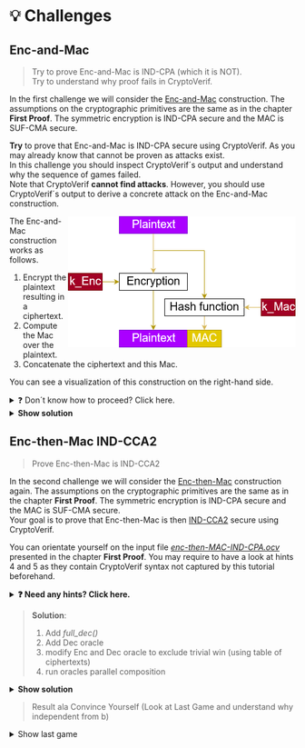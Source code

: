 # 💡 Challenges

## Enc-and-Mac
> Try to prove Enc-and-Mac is IND-CPA (which it is NOT).  
> Try to understand why proof fails in CryptoVerif.

In the first challenge we will consider the
<a href="https://en.wikipedia.org/wiki/Authenticated_encryption#Encrypt-and-MAC_(E&M)" target="_blank">Enc-and-Mac</a>
construction. The assumptions on the cryptographic primitives are the same as in the chapter **First Proof**. The symmetric encryption is IND-CPA secure and the MAC is SUF-CMA secure.

**Try** to prove that Enc-and-Mac is IND-CPA secure using CryptoVerif. As you may already know that cannot be proven as attacks exist.  
In this challenge you should inspect CryptoVerif´s output and understand why the sequence of games failed.  
Note that CryptoVerif **cannot find attacks**. However, you should use CryptoVerif´s output to derive a concrete attack on the Enc-and-Mac construction.

<img style="float:right" src="img/EncAndMac.png">

The Enc-and-Mac construction works as follows.

1. Encrypt the plaintext resulting in a ciphertext.
2. Compute the Mac over the plaintext.
3. Concatenate the ciphertext and this Mac.

You can see a visualization of this construction on the right-hand side.

<details>
  <summary>❓ Don´t know how to proceed? Click here.</summary>


> The input file is almost the same as _enc-then-MAC-IND-CPA.ocv_ discussed in the chapter **First Proof**.  
> For this task you need to **rewrite the defintion** of _full\_enc_ to match Enc-and-Mac instead of Enc-then-Mac.
</details>


<details>
  <summary><b>Show solution</b></summary>
  
>  <details>
>    <summary><b>Solution: Definition Enc-and-Mac</b></summary>
>    
>  ![Could not load image.](img/Challenge_Fail_EncAndMac.png)
>  </details>
>
>  <details>
>    <summary><b>Explanation: How the proof fails</b></summary>
>    
> Insert Explanation how proof fails (Merge not possible because mac(m1,...) and mac(m2,...) instead of same value)
>
> ![Could not load image.](img/Challenge_Fail_G7Results.png)
>  </details>
>
>  <details>
>    <summary><b>Solution: Derive attack on Enc-and-Mac</b></summary>
>    
> Use failed CryptoVerif game to derive attack
>  </details>
</details>


## Enc-then-Mac IND-CCA2
<!--- Links to IND-CPA, IND-CCA2,... --->
> Prove Enc-then-Mac is IND-CCA2

In the second challenge we will consider the
<a href="https://en.wikipedia.org/wiki/Authenticated_encryption#Encrypt-and-MAC_(E&M)" target="_blank">Enc-then-Mac</a>
construction again. The assumptions on the cryptographic primitives are the same as in the chapter **First Proof**. The symmetric encryption is IND-CPA secure and the MAC is SUF-CMA secure.  
Your goal is to prove that Enc-then-Mac is then
<a href="https://en.wikipedia.org/wiki/Ciphertext_indistinguishability#Indistinguishability_under_chosen_ciphertext_attack/adaptive_chosen_ciphertext_attack_(IND-CCA1,_IND-CCA2)" target="_blank">IND-CCA2</a>
secure using CryptoVerif.


You can orientate yourself on the input file
<a href="https://bblanche.gitlabpages.inria.fr/CryptoVerif/tutorial/enc-then-MAC-IND-CPA.ocv" target="_blank">_enc-then-MAC-IND-CPA.ocv_</a>
presented in the chapter **First Proof**. You may require to have a look at hints 4 and 5 as they contain CryptoVerif syntax not captured by this tutorial beforehand.

<!--- Hints IND-CCA2 --->
<details>
  <summary><b>❓ Need any hints? Click here.</b></summary>
  
>  <details>
>    <summary><b>💡 Hint 1</b></summary>
>    
> Consider the **differences** between the **IND-CPA** game and the **IND-CCA2** game. What is new?
>  </details>
>  
>  <details>
>    <summary><b>💡 Hint 2</b></summary>
>    
> The IND-CCA2 game requires a decryption oracle.  
> Did you tell CryptoVerif how the **Enc-then-Mac decryption** looks like?
>>  <details>
>>    <summary><b>Solution: Decryption Enc-then-Mac</b></summary>
>>    
>>  ![Could not load image.](img/Challenge_CCA2_EncThenMac_Decryption.png)
>>  </details>
>  </details>
>  
>  <details>
>    <summary><b>💡 Hint 3</b></summary>
>    
> The IND-CCA2 game requires a decryption oracle.  
> Did you add the **decryption oracle**? You can orientate yourself on the encryption oracle presented in the chapter **First Proof**.  
> Note that you should not implement the decryption oracle as a left-or-right oracle.
>  </details>
>  
>  <details>
>    <summary><b>💡 Hint 4</b></summary>
>    
> Did you remember to **exclude** how any adversary can **trivially win** the IND-CCA2 game?  
> You may use tables in CryptoVerif to do so. Check the syntax of tables below.
>>  <details>
>>    <summary><b>CryptoVerif Syntax: Tables</b></summary>
>>    
>>  ![Could not load image.](img/Challenge_CCA2_TablesSyntax.png)
>>  </details>
>  </details>
>  
>  <details>
>    <summary><b>💡 Hint 5</b></summary>
>    
> In the IND-CCA2 game the adversary can access the encryption oracle and the decryption oracle. The adversary can choose the order he makes requests to the oracles but in CryptoVerif only one oracle can be called at a time.  
> Check the syntax of parallel composition of oracles below.
>>  <details>
>>    <summary><b>CryptoVerif Syntax: Parallel composition of oracles</b></summary>
>>    
>>  ![Could not load image.](img/Challenge_CCA2_ParallelCompSyntax.png)
>>  </details>
>  </details>

</details>

> **Solution**:  
> 1. Add _full\_dec()_  
> 2. Add Dec oracle  
> 3. modify Enc and Dec oracle to exclude trivial win (using table of ciphertexts)  
> 4. run oracles parallel composition

<!--- Solution IND-CCA2 --->
<details>
  <summary><b>Show solution</b></summary>
  
  <details>
    <summary><b>Solution: Decryption Enc-then-Mac</b></summary>

> Explain solution
    
  ![Could not load image.](img/Challenge_CCA2_EncThenMac_Decryption.png)
  </details>

  <details>
    <summary><b>Solution: Enc and Dec oracle (exclude trivial win)</b></summary>
    
  ![Could not load image.](img/Challenge_CCA2_Oracles.png)
  
  ![Could not load image.](img/Challenge_CCA2_Params.png)
  </details>

  <details>
    <summary><b>Solution: Initial Game</b></summary>
    
  ![Could not load image.](img/Challenge_CCA2_InitialGame.png)
  </details>
</details>


> Result ala Convince Yourself (Look at Last Game and understand why independent from b)

<details>
  <summary>Show last game</summary>

![Could not load image.](img/Challenge_CCA2_G14.png)
</details>